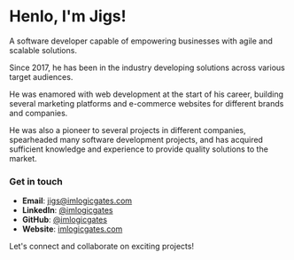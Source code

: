 # Henlo, I'm Jigs!

A software developer capable of empowering businesses with agile and scalable solutions.

Since 2017, he has been in the industry developing solutions across various target audiences.

He was enamored with web development at the start of his career, building several marketing platforms and e-commerce websites for different brands and companies.

He was also a pioneer to several projects in different companies, spearheaded many software development projects, and has acquired sufficient knowledge and experience to provide quality solutions to the market.

### Get in touch

- **Email**: [jigs@imlogicgates.com](mailto:jigs@imlogicgates.com)
- **LinkedIn**: [@imlogicgates](https://www.linkedin.com/in/imlogicgates/)
- **GitHub**: [@imlogicgates](https://github.com/imlogicgates)
- **Website**: [imlogicgates.com](https://www.imlogicgates.com)

Let's connect and collaborate on exciting projects!
